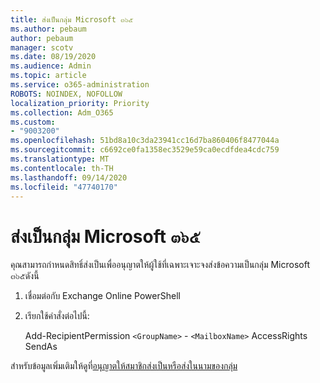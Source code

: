```yaml
---
title: ส่งเป็นกลุ่ม Microsoft ๓๖๕
ms.author: pebaum
author: pebaum
manager: scotv
ms.date: 08/19/2020
ms.audience: Admin
ms.topic: article
ms.service: o365-administration
ROBOTS: NOINDEX, NOFOLLOW
localization_priority: Priority
ms.collection: Adm_O365
ms.custom:
- "9003200"
ms.openlocfilehash: 51bd8a10c3da23941cc16d7ba860406f8477044a
ms.sourcegitcommit: c6692ce0fa1358ec3529e59ca0ecdfdea4cdc759
ms.translationtype: MT
ms.contentlocale: th-TH
ms.lasthandoff: 09/14/2020
ms.locfileid: "47740170"
---
```

# <a name="send-as-microsoft-365-group"></a>ส่งเป็นกลุ่ม Microsoft ๓๖๕

คุณสามารถกำหนดสิทธิ์ส่งเป็นเพื่ออนุญาตให้ผู้ใช้ที่เฉพาะเจาะจงส่งข้อความเป็นกลุ่ม Microsoft ๓๖๕ดังนี้  

1. เชื่อมต่อกับ Exchange Online PowerShell  

2. เรียกใช้คำสั่งต่อไปนี้:  

    Add-RecipientPermission `<GroupName>` - `<MailboxName>` AccessRights SendAs

สำหรับข้อมูลเพิ่มเติมให้ดูที่[อนุญาตให้สมาชิกส่งเป็นหรือส่งในนามของกลุ่ม](https://docs.microsoft.com/microsoft-365/admin/create-groups/allow-members-to-send-as-or-send-on-behalf-of-group?view=o365-worldwide)